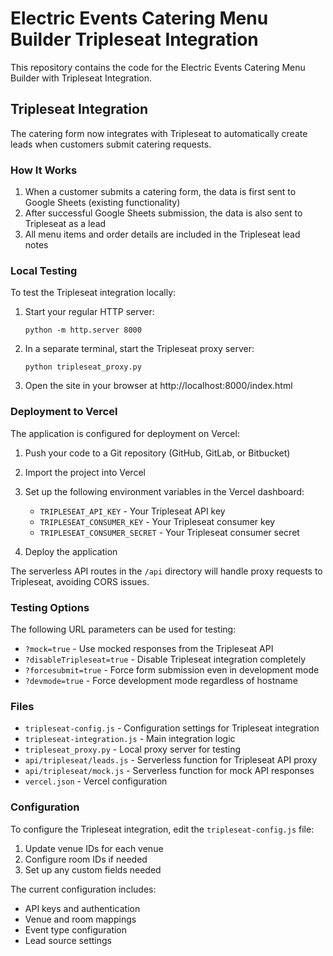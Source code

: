 # Electric Events Catering Menu Builder Tripleseat Integration

This repository contains the code for the Electric Events Catering Menu Builder with Tripleseat Integration.

## Tripleseat Integration

The catering form now integrates with Tripleseat to automatically create leads when customers submit catering requests.

### How It Works

1. When a customer submits a catering form, the data is first sent to Google Sheets (existing functionality)
2. After successful Google Sheets submission, the data is also sent to Tripleseat as a lead
3. All menu items and order details are included in the Tripleseat lead notes

### Local Testing

To test the Tripleseat integration locally:

1. Start your regular HTTP server:
   ```
   python -m http.server 8000
   ```

2. In a separate terminal, start the Tripleseat proxy server:
   ```
   python tripleseat_proxy.py
   ```

3. Open the site in your browser at http://localhost:8000/index.html

### Deployment to Vercel

The application is configured for deployment on Vercel:

1. Push your code to a Git repository (GitHub, GitLab, or Bitbucket)
2. Import the project into Vercel
3. Set up the following environment variables in the Vercel dashboard:
   - `TRIPLESEAT_API_KEY` - Your Tripleseat API key
   - `TRIPLESEAT_CONSUMER_KEY` - Your Tripleseat consumer key
   - `TRIPLESEAT_CONSUMER_SECRET` - Your Tripleseat consumer secret

4. Deploy the application

The serverless API routes in the `/api` directory will handle proxy requests to Tripleseat, avoiding CORS issues.

### Testing Options

The following URL parameters can be used for testing:

- `?mock=true` - Use mocked responses from the Tripleseat API
- `?disableTripleseat=true` - Disable Tripleseat integration completely
- `?forcesubmit=true` - Force form submission even in development mode
- `?devmode=true` - Force development mode regardless of hostname

### Files

- `tripleseat-config.js` - Configuration settings for Tripleseat integration
- `tripleseat-integration.js` - Main integration logic
- `tripleseat_proxy.py` - Local proxy server for testing
- `api/tripleseat/leads.js` - Serverless function for Tripleseat API proxy
- `api/tripleseat/mock.js` - Serverless function for mock API responses
- `vercel.json` - Vercel configuration

### Configuration

To configure the Tripleseat integration, edit the `tripleseat-config.js` file:

1. Update venue IDs for each venue
2. Configure room IDs if needed
3. Set up any custom fields needed

The current configuration includes:

- API keys and authentication
- Venue and room mappings
- Event type configuration
- Lead source settings 